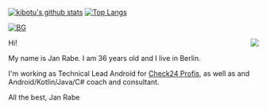 <!--
**kibotu/kibotu** is a ✨ _special_ ✨ repository because its `README.md` (this file) appears on your GitHub profile.

Here are some ideas to get you started:

- 🔭 I’m currently working on ...
- 🌱 I’m currently learning ...
- 👯 I’m looking to collaborate on ...
- 🤔 I’m looking for help with ...
- 💬 Ask me about ...
- 📫 How to reach me: ...
- 😄 Pronouns: ...
- ⚡ Fun fact: ...

[![Top Langs](https://github-readme-stats.vercel.app/api/top-langs/?username=kibotu&show_icons=true&layout=compact&theme=vue&count_private=true)](https://portfolio.kibotu.net/sets/apps/) 
-->

[![kibotu's github stats](https://github-readme-stats.vercel.app/api?username=kibotu&show_icons=true&line_height=21&show_icons=true&theme=vue&count_private=true)](https://portfolio.kibotu.net/sets/apps/)
[![Top Langs](https://raw.githubusercontent.com/kibotu/kibotu/master/languages_2020.svg)](https://portfolio.kibotu.net/sets/apps/)

[![BG](https://www.kibotu.net/cv/about-background-header.jpg)](https://portfolio.kibotu.net/sets/apps/)

<!--
#### Top Sponsors

- [Become a sponsor](https://github.com/sponsors/kibotu) -->

<img src="https://komarev.com/ghpvc/?username=kibotu&color=blue&style=flat-square" align="right" />

<!-- <br /> ![Cinemagraph gif of a person lying in an Outrun themed bedroom](https://i.imgur.com/ZDw8tlA.gif) -->

Hi!

My name is Jan Rabe. I am 36 years old and I live in Berlin.

I'm working as Technical Lead Android for [Check24 Profis](https://www.check24.de/profis/), as well as and Android/Kotlin/Java/C# coach and consultant.

All the best,
Jan Rabe

